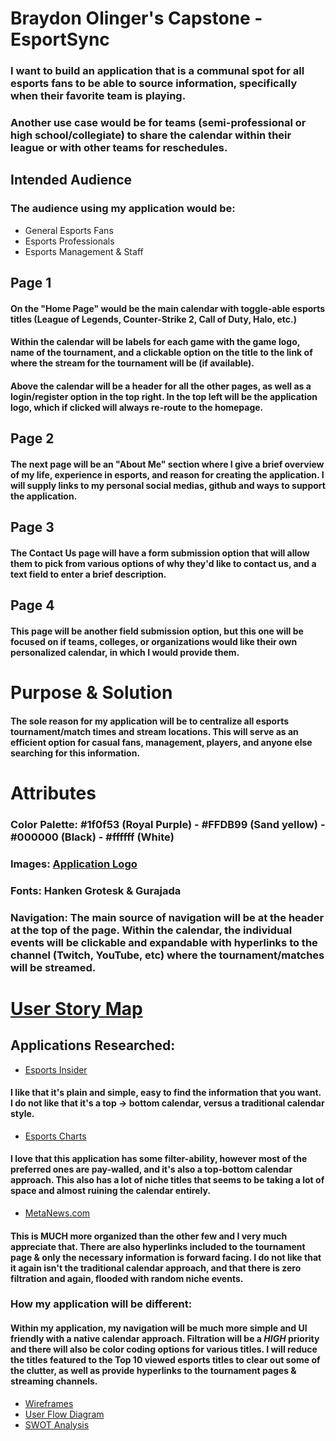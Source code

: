 # Braydon Olinger's Capstone - EsportSync

### I want to build an application that is a communal spot for all esports fans to be able to source information, specifically when their favorite team is playing.

### Another use case would be for teams (semi-professional or high school/collegiate) to share the calendar within their league or with other teams for reschedules.

## Intended Audience
### The audience using my application would be:
- General Esports Fans
- Esports Professionals
- Esports Management & Staff

## Page 1
#### On the "Home Page" would be the main calendar with toggle-able esports titles (League of Legends, Counter-Strike 2, Call of Duty, Halo, etc.)

#### Within the calendar will be labels for each game with the game logo, name of the tournament, and a clickable option on the title to the link of where the stream for the tournament will be (if available).

#### Above the calendar will be a header for all the other pages, as well as a login/register option in the top right. In the top left will be the application logo, which if clicked will always re-route to the homepage.

## Page 2
#### The next page will be an "About Me" section where I give a brief overview of my life, experience in esports, and reason for creating the application. I will supply links to my personal social medias, github and ways to support the application.

## Page 3
#### The Contact Us page will have a form submission option that will allow them to pick from various options of why they'd like to contact us, and a text field to enter a brief description.

## Page 4
#### This page will be another field submission option, but this one will be focused on if teams, colleges, or organizations would like their own personalized calendar, in which I would provide them.

# Purpose & Solution
#### The sole reason for my application will be to centralize all esports tournament/match times and stream locations. This will serve as an efficient option for casual fans, management, players, and anyone else searching for this information.

# Attributes
### Color Palette: #1f0f53 (Royal Purple) - #FFDB99 (Sand yellow) - #000000 (Black) - #ffffff (White)

### Images: [Application Logo](https://drive.google.com/file/d/1M4TFH7Yrdhh17MeLcRk-9862kFj1qLIj/view?usp=sharing)

### Fonts: Hanken Grotesk & Gurajada

### Navigation: The main source of navigation will be at the header at the top of the page. Within the calendar, the individual events will be clickable and expandable with hyperlinks to the channel (Twitch, YouTube, etc) where the tournament/matches will be streamed.

# [User Story Map](https://app.mural.co/t/braydonolingercapstone5652/m/braydonolingercapstone5652/1712964162082/e6d0ec82635a47d6bfae3d754f130bea4353bd4c?sender=uc7ad1815f6750a148f010672)

## Applications Researched:
- [Esports Insider](https://esportsinsider.com/2024/04/esports-events-calendar-2024)
#### I like that it's plain and simple, easy to find the information that you want. I do not like that it's a top -> bottom calendar, versus a traditional calendar style.
- [Esports Charts](https://escharts.com/upcoming-tournaments)
#### I love that this application has some filter-ability, however most of the preferred ones are pay-walled, and it's also a top-bottom calendar approach. This also has a lot of niche titles that seems to be taking a lot of space and almost ruining the calendar entirely.
- [MetaNews.com](https://metanews.com/esports-calendar/)
#### This is MUCH more organized than the other few and I very much appreciate that. There are also hyperlinks included to the tournament page & only the necessary information is forward facing. I do not like that it again isn't the traditional calendar approach, and that there is zero filtration and again, flooded with random niche events.

### How my application will be different:
#### Within my application, my navigation will be much more simple and UI friendly with a native calendar approach. Filtration will be a *HIGH* priority and there will also be color coding options for various titles. I will reduce the titles featured to the Top 10 viewed esports titles to clear out some of the clutter, as well as provide hyperlinks to the tournament pages & streaming channels.


- [Wireframes](https://www.figma.com/file/1scykVE801ZGxpvgkaUm9t/EsportSync-WireFrame?type=whiteboard&node-id=0%3A1&t=w0c3mYL1rziGsBCt-1)
- [User Flow Diagram](https://www.figma.com/file/urLv05LCWqF9FomrLuFH5g/Untitled?type=whiteboard&node-id=0%3A1&t=ohB42HMWUo6kTH0t-1)
- [SWOT Analysis](https://drive.google.com/file/d/19hB9a3JvbQh7qgBaS1V3-8J3XiLwESxp/view?usp=sharing)
